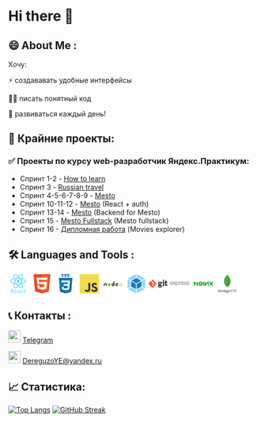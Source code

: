 #  Hi there 👋

## 😄 About Me :
  Хочу:
  
⚡ создававать удобные интерфейсы

👨‍💻 писать понятный код

📜 развиваться каждый день!

## 📂 Крайние проекты:

### ✅ Проекты по курсу web-разработчик Яндекс.Практикум:

- Спринт 1-2 - [How to learn](https://github.com/YuriiDereguzov/how-to-learn)
- Спринт 3 - [Russian travel](https://github.com/YuriiDereguzov/russian-travel)
- Спринт 4-5-6-7-8-9 - [Mesto](https://github.com/YuriiDereguzov/mesto)
- Спринт 10-11-12 - [Mesto](https://github.com/YuriiDereguzov/react-mesto-auth) (React + auth)
- Спринт 13-14 - [Mesto](https://github.com/YuriiDereguzov/express-mesto-gha) (Backend for Mesto)
- Спринт 15 - [Mesto Fullstack](https://github.com/YuriiDereguzov/react-mesto-api-full-gha) (Mesto fullstack)
- Спринт 16 - [Дипломная работа](https://github.com/YuriiDereguzov/movies-explorer-frontend) (Movies explorer)

## :hammer_and_wrench: Languages and Tools :

<div>
  <img src="https://github.com/devicons/devicon/blob/master/icons/react/react-original-wordmark.svg" title="React" alt="React" width="40" height="40"/>&nbsp;
  <img src="https://github.com/devicons/devicon/blob/master/icons/html5/html5-original.svg" title="HTML" alt="HTML" width="40" height="40"/>&nbsp;
  <img src="https://github.com/devicons/devicon/blob/master/icons/css3/css3-plain-wordmark.svg"  title="CSS" alt="CSS" width="40" height="40"/>&nbsp;
  <img src="https://github.com/devicons/devicon/blob/master/icons/javascript/javascript-original.svg" title="JavaScript" alt="JavaScript" width="40" height="40"/>&nbsp;
  <img src="https://github.com/devicons/devicon/blob/master/icons/nodejs/nodejs-original-wordmark.svg" title="NodeJS" alt="NodeJS" width="40" height="40"/>&nbsp;
  <img src="https://github.com/devicons/devicon/blob/master/icons/webpack/webpack-original.svg" title="Webpack" alt="Webpack" width="40" height="40"/>
  <img src="https://github.com/devicons/devicon/blob/master/icons/git/git-original-wordmark.svg" title="Git" alt="Git" width="40" height="40"/>
  <img src="https://github.com/devicons/devicon/blob/master/icons/express/express-original-wordmark.svg" title="Express" alt="Express" width="40" height="40"/>&nbsp;
  <img src="https://github.com/devicons/devicon/blob/master/icons/nginx/nginx-original.svg" title="nginx" alt="nginx" width="40" height="40"/>&nbsp;
  <img src="https://github.com/devicons/devicon/blob/master/icons/mongodb/mongodb-original-wordmark.svg" title="mongodb" alt="mongodb" width="40" height="40"/>&nbsp;
</div>

## 📞 Контакты :

  <img src="https://upload.wikimedia.org/wikipedia/commons/thumb/8/82/Telegram_logo.svg/2048px-Telegram_logo.svg.png" width="25" height="25"/> [Telegram](https://t.me/Dereguzov)
  
  <img src="https://icons.iconarchive.com/icons/hamzasaleem/stock/512/Mail-icon.png" width="25" height="25"/> DereguzoYE@yandex.ru

## &#x1f4c8; Статистика:

[![Top Langs](https://github-readme-stats.vercel.app/api/top-langs/?username=YuriiDereguzov&layout=donut&theme=vision-friendly-dark)](https://github.com/anuraghazra/github-readme-stats)
[![GitHub Streak](https://streak-stats.demolab.com?user=YuriiDereguzov&theme=dark)](https://git.io/streak-stats)

<!--
**YuriiDereguzov/YuriiDereguzov** is a ✨ _special_ ✨ repository because its `README.md` (this file) appears on your GitHub profile.

Here are some ideas to get you started:

- 🔭 I’m currently working on ...
- 🌱 I’m currently learning ...
- 👯 I’m looking to collaborate on ...
- 🤔 I’m looking for help with ...
- 💬 Ask me about ...
- 📫 How to reach me: ...
- 😄 Pronouns: ...
- ⚡ Fun fact: ...
-->
